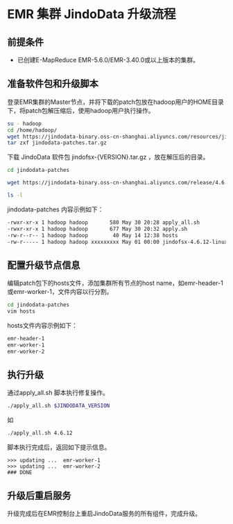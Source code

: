 # EMR 集群 JindoData 升级流程

## 前提条件

* 已创建E-MapReduce EMR-5.6.0/EMR-3.40.0或以上版本的集群。

## 准备软件包和升级脚本

登录EMR集群的Master节点，并将下载的patch包放在hadoop用户的HOME目录下，将patch包解压缩后，使用hadoop用户执行操作。

```bash
su - hadoop
cd /home/hadoop/
wget https://jindodata-binary.oss-cn-shanghai.aliyuncs.com/resources/jindodata-patches.tar.gz
tar zxf jindodata-patches.tar.gz
```

下载 JindoData 软件包 jindofsx-{VERSION}.tar.gz ，放在解压后的目录。

```bash
cd jindodata-patches

wget https://jindodata-binary.oss-cn-shanghai.aliyuncs.com/release/4.6.12/jindofsx-4.6.12-linux.tar.gz

ls -l
```

jindodata-patches 内容示例如下：
```bash
-rwxr-xr-x 1 hadoop hadoop       580 May 30 20:28 apply_all.sh
-rwxr-xr-x 1 hadoop hadoop       677 May 30 20:32 apply.sh
-rw-r--r-- 1 hadoop hadoop        40 May 14 12:38 hosts
-rw-r----- 1 hadoop hadoop xxxxxxxxx May 01 00:00 jindofsx-4.6.12-linux.tar.gz
```

## 配置升级节点信息

编辑patch包下的hosts文件，添加集群所有节点的host name，如emr-header-1或emr-worker-1，文件内容以行分割。

```bash
cd jindodata-patches
vim hosts
```

hosts文件内容示例如下：
```bash
emr-header-1
emr-worker-1
emr-worker-2
```

## 执行升级

通过apply_all.sh 脚本执行修复操作。

```bash
./apply_all.sh $JINDODATA_VERSION
```

如

```bash
./apply_all.sh 4.6.12
```

脚本执行完成后，返回如下提示信息。

```
>>> updating ...  emr-worker-1
>>> updating ...  emr-worker-2
### DONE
```


## 升级后重启服务

升级完成后在EMR控制台上重启JindoData服务的所有组件，完成升级。

